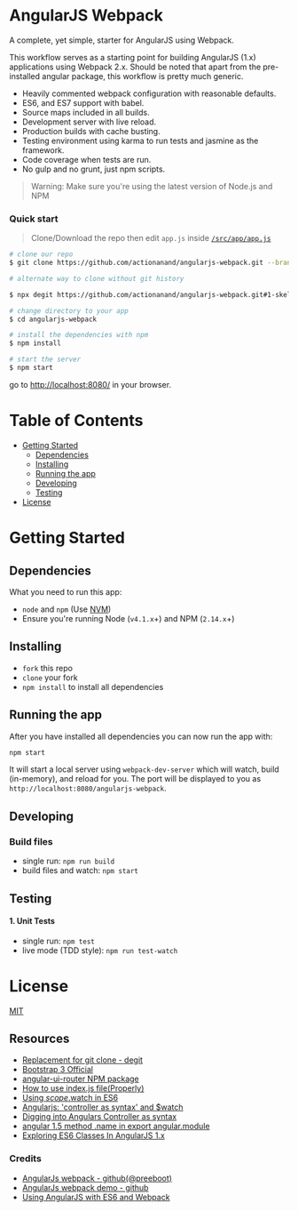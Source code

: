 # AngularJS Webpack

A complete, yet simple, starter for AngularJS using Webpack.

This workflow serves as a starting point for building AngularJS (1.x) applications using Webpack 2.x. Should be noted that apart from the pre-installed angular package, this workflow is pretty much generic.

* Heavily commented webpack configuration with reasonable defaults.
* ES6, and ES7 support with babel.
* Source maps included in all builds.
* Development server with live reload.
* Production builds with cache busting.
* Testing environment using karma to run tests and jasmine as the framework.
* Code coverage when tests are run.
* No gulp and no grunt, just npm scripts.

>Warning: Make sure you're using the latest version of Node.js and NPM

### Quick start

> Clone/Download the repo then edit `app.js` inside [`/src/app/app.js`](/src/app/app.js)

```bash
# clone our repo
$ git clone https://github.com/actionanand/angularjs-webpack.git --branch 1-skeleton-base

# alternate way to clone without git history

$ npx degit https://github.com/actionanand/angularjs-webpack.git#1-skeleton-base angularjs-webpack

# change directory to your app
$ cd angularjs-webpack

# install the dependencies with npm
$ npm install

# start the server
$ npm start
```

go to [http://localhost:8080/](http://localhost:8080/) in your browser.

# Table of Contents

* [Getting Started](#getting-started)
    * [Dependencies](#dependencies)
    * [Installing](#installing)
    * [Running the app](#running-the-app)
    * [Developing](#developing)
    * [Testing](#testing)
* [License](#license)

# Getting Started

## Dependencies

What you need to run this app:
* `node` and `npm` (Use [NVM](https://github.com/creationix/nvm))
* Ensure you're running Node (`v4.1.x`+) and NPM (`2.14.x`+)

## Installing

* `fork` this repo
* `clone` your fork
* `npm install` to install all dependencies

## Running the app

After you have installed all dependencies you can now run the app with:
```bash
npm start
```

It will start a local server using `webpack-dev-server` which will watch, build (in-memory), and reload for you. The port will be displayed to you as `http://localhost:8080/angularjs-webpack`.

## Developing

### Build files

* single run: `npm run build`
* build files and watch: `npm start`

## Testing

#### 1. Unit Tests

* single run: `npm test`
* live mode (TDD style): `npm run test-watch`

# License

[MIT](/LICENSE)

## Resources

- [Replacement for git clone - degit](https://dev.to/vuelancer/replacement-for-git-clone-degit-3lf1)
- [Bootstrap 3 Official](https://getbootstrap.com/docs/3.3/)
- [angular-ui-router NPM package](https://www.npmjs.com/package/angular-ui-router)
- [How to use index.js file(Properly)](https://dev.to/fahadaminshovon/-how-to-use-indexjs-fileproperly-302f)
- [Using $scope.$watch in ES6](https://stackoverflow.com/questions/36452919/using-scope-watch-in-es6)
- [Angularjs: 'controller as syntax' and $watch](https://stackoverflow.com/questions/24078535/angularjs-controller-as-syntax-and-watch)
- [Digging into Angulars Controller as syntax](https://ultimatecourses.com/blog/digging-into-angulars-controller-as-syntax)
- [angular 1.5 method .name in export angular.module](https://stackoverflow.com/questions/38169651/angular-1-5-method-name-in-export-angular-module)
- [Exploring ES6 Classes In AngularJS 1.x](https://www.michaelbromley.co.uk/blog/exploring-es6-classes-in-angularjs-1.x/)

### Credits

- [AngularJs webpack - github(@preeboot)](https://github.com/preboot/angularjs-webpack)
- [AngularJs webpack demo - github](https://github.com/angular-tips/webpack-demo)
- [Using AngularJS with ES6 and Webpack](http://angular-tips.com/blog/2015/06/using-angular-1-dot-x-with-es6-and-webpack/)
